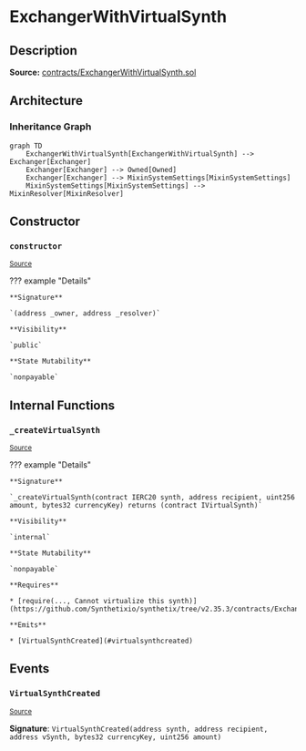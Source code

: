 # ExchangerWithVirtualSynth

## Description

**Source:** [contracts/ExchangerWithVirtualSynth.sol](https://github.com/Synthetixio/synthetix/tree/v2.35.3/contracts/ExchangerWithVirtualSynth.sol)

## Architecture

### Inheritance Graph

```mermaid
graph TD
    ExchangerWithVirtualSynth[ExchangerWithVirtualSynth] --> Exchanger[Exchanger]
    Exchanger[Exchanger] --> Owned[Owned]
    Exchanger[Exchanger] --> MixinSystemSettings[MixinSystemSettings]
    MixinSystemSettings[MixinSystemSettings] --> MixinResolver[MixinResolver]

```

## Constructor

### `constructor`

<sub>[Source](https://github.com/Synthetixio/synthetix/tree/v2.35.3/contracts/ExchangerWithVirtualSynth.sol#L13)</sub>

??? example "Details"

    **Signature**

    `(address _owner, address _resolver)`

    **Visibility**

    `public`

    **State Mutability**

    `nonpayable`

## Internal Functions

### `_createVirtualSynth`

<sub>[Source](https://github.com/Synthetixio/synthetix/tree/v2.35.3/contracts/ExchangerWithVirtualSynth.sol#L15)</sub>

??? example "Details"

    **Signature**

    `_createVirtualSynth(contract IERC20 synth, address recipient, uint256 amount, bytes32 currencyKey) returns (contract IVirtualSynth)`

    **Visibility**

    `internal`

    **State Mutability**

    `nonpayable`

    **Requires**

    * [require(..., Cannot virtualize this synth)](https://github.com/Synthetixio/synthetix/tree/v2.35.3/contracts/ExchangerWithVirtualSynth.sol#L22)

    **Emits**

    * [VirtualSynthCreated](#virtualsynthcreated)

## Events

### `VirtualSynthCreated`

<sub>[Source](https://github.com/Synthetixio/synthetix/tree/v2.35.3/contracts/ExchangerWithVirtualSynth.sol#L28)</sub>

**Signature**: `VirtualSynthCreated(address synth, address recipient, address vSynth, bytes32 currencyKey, uint256 amount)`
